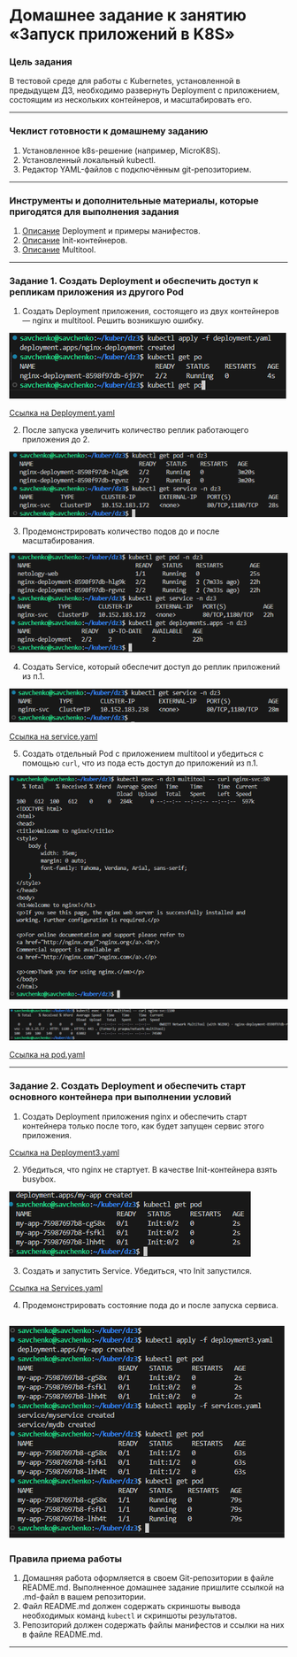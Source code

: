 # Домашнее задание к занятию «Запуск приложений в K8S»

### Цель задания

В тестовой среде для работы с Kubernetes, установленной в предыдущем ДЗ, необходимо развернуть Deployment с приложением, состоящим из нескольких контейнеров, и масштабировать его.

------

### Чеклист готовности к домашнему заданию

1. Установленное k8s-решение (например, MicroK8S).
2. Установленный локальный kubectl.
3. Редактор YAML-файлов с подключённым git-репозиторием.

------

### Инструменты и дополнительные материалы, которые пригодятся для выполнения задания

1. [Описание](https://kubernetes.io/docs/concepts/workloads/controllers/deployment/) Deployment и примеры манифестов.
2. [Описание](https://kubernetes.io/docs/concepts/workloads/pods/init-containers/) Init-контейнеров.
3. [Описание](https://github.com/wbitt/Network-MultiTool) Multitool.

------

### Задание 1. Создать Deployment и обеспечить доступ к репликам приложения из другого Pod

1. Создать Deployment приложения, состоящего из двух контейнеров — nginx и multitool. Решить возникшую ошибку.

![](https://github.com/teplodizain/-Terraform/blob/main/Kubernetes/jpg/3/dz3-1.1.png)

[Ссылка на Deployment.yaml](https://github.com/teplodizain/-Terraform/blob/main/Kubernetes/jpg/3/daemonset.yaml)

2. После запуска увеличить количество реплик работающего приложения до 2.

![](https://github.com/teplodizain/-Terraform/blob/main/Kubernetes/jpg/3/dz3-1.2.png)
   
3. Продемонстрировать количество подов до и после масштабирования.

![](https://github.com/teplodizain/-Terraform/blob/main/Kubernetes/jpg/3/dz3-1.3.png)

4. Создать Service, который обеспечит доступ до реплик приложений из п.1.

![](https://github.com/teplodizain/-Terraform/blob/main/Kubernetes/jpg/3/dz3-1.6.png)

[Ссылка на service.yaml](https://github.com/teplodizain/-Terraform/blob/main/Kubernetes/jpg/3/service.yaml)

5. Создать отдельный Pod с приложением multitool и убедиться с помощью `curl`, что из пода есть доступ до приложений из п.1.

![](https://github.com/teplodizain/-Terraform/blob/main/Kubernetes/jpg/3/dz3-1.4.png)

![](https://github.com/teplodizain/-Terraform/blob/main/Kubernetes/jpg/3/dz3-1.5.png)

[Ссылка на pod.yaml](https://github.com/teplodizain/-Terraform/blob/main/Kubernetes/jpg/3/pod.yaml)

------

### Задание 2. Создать Deployment и обеспечить старт основного контейнера при выполнении условий

1. Создать Deployment приложения nginx и обеспечить старт контейнера только после того, как будет запущен сервис этого приложения.

[Ссылка на Deployment3.yaml](https://github.com/teplodizain/-Terraform/blob/main/Kubernetes/jpg/3/deployment3.yaml)

2. Убедиться, что nginx не стартует. В качестве Init-контейнера взять busybox.

![](https://github.com/teplodizain/-Terraform/blob/main/Kubernetes/jpg/3/dz3-2.1.png)

3. Создать и запустить Service. Убедиться, что Init запустился.

[Ссылка на Services.yaml](https://github.com/teplodizain/-Terraform/blob/main/Kubernetes/jpg/3/deployment3.servicesyaml)

4. Продемонстрировать состояние пода до и после запуска сервиса.

![](https://github.com/teplodizain/-Terraform/blob/main/Kubernetes/jpg/3/dz3-2.3.png)
------

### Правила приема работы

1. Домашняя работа оформляется в своем Git-репозитории в файле README.md. Выполненное домашнее задание пришлите ссылкой на .md-файл в вашем репозитории.
2. Файл README.md должен содержать скриншоты вывода необходимых команд `kubectl` и скриншоты результатов.
3. Репозиторий должен содержать файлы манифестов и ссылки на них в файле README.md.

------
